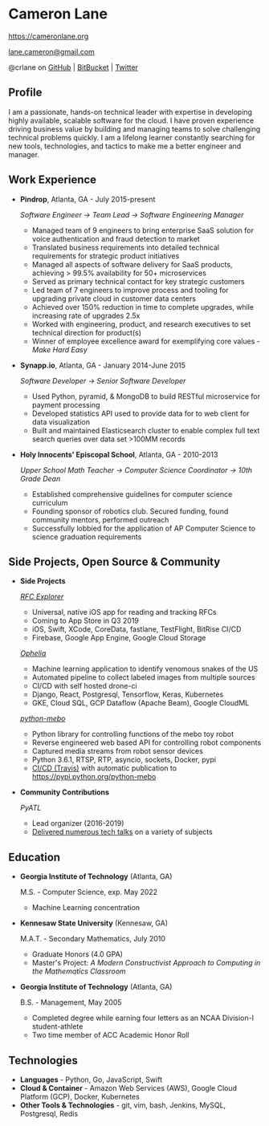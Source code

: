 # Cameron Lane

<https://cameronlane.org>

lane.cameron@gmail.com

@crlane on [GitHub](http://github.com/crlane) | [BitBucket](http://bitbucket.org/crlane) | [Twitter](http://twitter.com/crlane>)


## Profile

I am a passionate, hands-on technical leader with expertise in developing highly available, scalable software for the cloud. I have proven experience driving business value by building and managing teams to solve challenging technical problems quickly. I am a lifelong learner constantly searching for new tools, technologies, and tactics to make me a better engineer and manager.

## Work Experience

*   **Pindrop**, Atlanta, GA - July 2015-present

    *Software Engineer -> Team Lead -> Software Engineering Manager*
    -   Managed team of 9 engineers to bring enterprise SaaS solution for voice authentication and fraud detection to market
    -   Translated business requirements into detailed technical requirements for strategic product initiatives
    -   Managed all aspects of software delivery for SaaS products, achieving > 99.5% availability for 50+ microservices
    -   Served as primary technical contact for key strategic customers
    -   Led team of 7 engineers to improve process and tooling for upgrading private cloud in customer data centers
    -   Achieved over 150% reduction in time to complete upgrades, while increasing rate of upgrades 2.5x
    -   Worked with engineering, product, and research executives to set technical direction for product(s)
    -   Winner of employee excellence award for exemplifying core values - _Make Hard Easy_

*   **Synapp.io**, Atlanta, GA - January 2014-June 2015

    *Software Developer -> Senior Software Developer*
    -   Used Python, pyramid, & MongoDB to build RESTful microservice for payment processing
    -   Developed statistics API used to provide data for to web client for data visualization
    -   Built and maintained Elasticsearch cluster to enable complex full text search queries over data set >100MM records

*   **Holy Innocents' Episcopal School**, Atlanta, GA - 2010-2013

    *Upper School Math Teacher -> Computer Science Coordinator ->  10th Grade Dean*
    -   Established comprehensive guidelines for computer science curriculum
    -   Founding sponsor of robotics club. Secured funding, found community mentors, performed outreach
    -   Successfully lobbied for the application of AP Computer Science to science graduation requirements

## Side Projects, Open Source & Community

*   **Side Projects**

    *[RFC Explorer](https://rfc-explorer.adamanteus.com)*
    -   Universal, native iOS app for reading and tracking RFCs
    -   Coming to App Store in Q3 2019
    -   iOS, Swift, XCode, CoreData, fastlane, TestFlight, BitRise CI/CD
    -   Firebase, Google App Engine, Google Cloud Storage

    *[Ophelia](https://ophelia.adamanteus.com)*
    -   Machine learning application to identify venomous snakes of the US
    -   Automated pipeline to collect labeled images from multiple sources
    -   CI/CD with self hosted drone-ci
    -   Django, React, Postgresql, Tensorflow, Keras, Kubernetes
    -   GKE, Cloud SQL, GCP Dataflow (Apache Beam), Google CloudML

    *[python-mebo](https://github.com/crlane/python-mebo/)*
    -   Python library for controlling functions of the mebo toy robot
    -   Reverse engineered web based API for controlling robot components
    -   Captured media streams from robot sensor devices
    -   Python 3.6.1, RTSP, RTP, asyncio, sockets, Docker, pypi
    -   [CI/CD (Travis)](https://travis-ci.org/crlane/python-mebo) with automatic publication to <https://pypi.python.org/python-mebo>

*   **Community Contributions**

    *PyATL*
    -   Lead organizer (2016-2019)
    -   [Delivered numerous tech talks](https://talks.cameronlane.org) on a variety of subjects

## Education
*   **Georgia Institute of Technology** (Atlanta, GA)

    M.S. - Computer Science, exp. May 2022
    - Machine Learning concentration

*   **Kennesaw State University** (Kennesaw, GA)

    M.A.T. - Secondary Mathematics, July 2010
     - Graduate Honors (4.0 GPA)
     - Master's Project: _A Modern Constructivist Approach to Computing in the Mathematics Classroom_

*   **Georgia Institute of Technology** (Atlanta, GA)

    B.S. - Management, May 2005
     - Completed degree while earning four letters as an NCAA Division-I student-athlete
     - Two time member of ACC Academic Honor Roll

## Technologies

*   **Languages** - Python, Go, JavaScript, Swift
*   **Cloud & Container** - Amazon Web Services (AWS), Google Cloud Platform (GCP), Docker, Kubernetes
*   **Other Tools & Technologies** - git, vim, bash, Jenkins, MySQL, Postgresql, Redis
